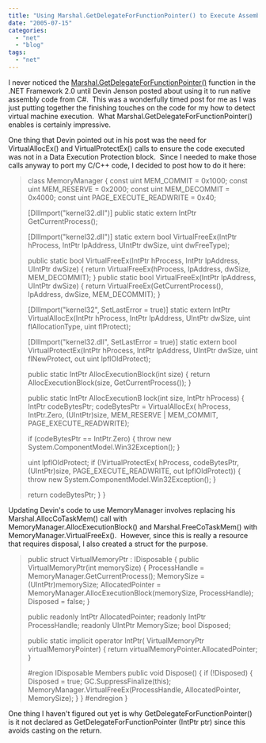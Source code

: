 ```yaml
---
title: "Using Marshal.GetDelegateForFunctionPointer() to Execute Assembler with Managed Code"
date: "2005-07-15"
categories: 
  - "net"
  - "blog"
tags: 
  - "net"
---
```


I never noticed the [Marshal.GetDelegateForFunctionPointer()](https://msdn2.microsoft.com/library/zdx6dyyh(en-us,vs.80).aspx) function in the .NET Framework 2.0 until Devin Jenson posted about using it to run native assembly code from C#.  This was a wonderfully timed post for me as I was just putting together the finishing touches on the code for my how to detect virtual machine execution.  What Marshal.GetDelegateForFunctionPointer() enables is certainly impressive.

One thing that Devin pointed out in his post was the need for VirtualAllocEx() and VirtualProtectEx() calls to ensure the code executed was not in a Data Execution Protection block.  Since I needed to make those calls anyway to port my C/C++ code, I decided to post how to do it here:

> class MemoryManager { const uint MEM\_COMMIT \= 0x1000; const uint MEM\_RESERVE \= 0x2000; const uint MEM\_DECOMMIT \= 0x4000; const uint PAGE\_EXECUTE\_READWRITE \= 0x40;
> 
> \[DllImport("kernel32.dll")\] public static extern IntPtr GetCurrentProcess();
> 
> \[DllImport("kernel32.dll")\] static extern bool VirtualFreeEx(IntPtr hProcess, IntPtr lpAddress, UIntPtr dwSize, uint dwFreeType);
> 
> public static bool VirtualFreeEx(IntPtr hProcess, IntPtr lpAddress, UIntPtr dwSize) { return VirtualFreeEx(hProcess, lpAddress, dwSize, MEM\_DECOMMIT); } public static bool VirtualFreeEx(IntPtr lpAddress, UIntPtr dwSize) { return VirtualFreeEx(GetCurrentProcess(), lpAddress, dwSize, MEM\_DECOMMIT); }
> 
> \[DllImport("kernel32", SetLastError \= true)\] static extern IntPtr VirtualAllocEx(IntPtr hProcess, IntPtr lpAddress, UIntPtr dwSize, uint flAllocationType, uint flProtect);
> 
> \[DllImport("kernel32.dll", SetLastError \= true)\] static extern bool VirtualProtectEx(IntPtr hProcess, IntPtr lpAddress, UIntPtr dwSize, uint flNewProtect, out uint lpflOldProtect);
> 
> public static IntPtr AllocExecutionBlock(int size) { return AllocExecutionBlock(size, GetCurrentProcess()); }
> 
> public static IntPtr AllocExecutionB lock(int size, IntPtr hProcess) { IntPtr codeBytesPtr; codeBytesPtr \= VirtualAllocEx( hProcess, IntPtr.Zero, (UIntPtr)size, MEM\_RESERVE | MEM\_COMMIT, PAGE\_EXECUTE\_READWRITE);
> 
> if (codeBytesPtr == IntPtr.Zero) { throw new System.ComponentModel.Win32Exception(); }
> 
> uint lpflOldProtect; if (!VirtualProtectEx( hProcess, codeBytesPtr, (UIntPtr)size, PAGE\_EXECUTE\_READWRITE, out lpflOldProtect)) { throw new System.ComponentModel.Win32Exception(); }
> 
> return codeBytesPtr; } }

Updating Devin's code to use MemoryManager involves replacing his Marshal.AllocCoTaskMem() call with MemoryManager.AllocExecutionBlock() and Marshal.FreeCoTaskMem() with MemoryManager.VirtualFreeEx().  However, since this is really a resource that requires disposal, I also created a struct for the purpose.

> public struct VirtualMemoryPtr : IDisposable { public VirtualMemoryPtr(int memorySize) { ProcessHandle \= MemoryManager.GetCurrentProcess(); MemorySize \= (UIntPtr)memorySize; AllocatedPointer \= MemoryManager.AllocExecutionBlock(memorySize, ProcessHandle); Disposed \= false; }
> 
> public readonly IntPtr AllocatedPointer; readonly IntPtr ProcessHandle; readonly UIntPtr MemorySize; bool Disposed;
> 
> public static implicit operator IntPtr( VirtualMemoryPtr virtualMemoryPointer) { return virtualMemoryPointer.AllocatedPointer; }
> 
> #region IDisposable Members public void Dispose() { if (!Disposed) { Disposed \= true; GC.SuppressFinalize(this); MemoryManager.VirtualFreeEx(ProcessHandle, AllocatedPointer, MemorySize); } } #endregion }

One thing I haven't figured out yet is why GetDelegateForFunctionPointer() is it not declared as GetDelegateForFunctionPointer<TDelegate> (IntPtr ptr) since this avoids casting on the return.
